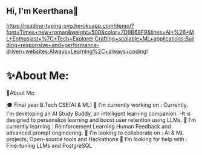 ##               Hi, I'm Keerthana👋
https://readme-typing-svg.herokuapp.com/demo/?font=Times+new+roman&weight=500&color=7D9B68F9&lines=AI+%26+ML+Enthusiast+%7C+Tech+Explorer;Crafting+scalable+ML+applications;Building+responsive+and+performance-driven+websites;Always+Learning%2C+always+coding!

# ✨About Me:

🌟About Me:

🎓 Final year B.Tech CSE(AI & ML)
🔭 I’m currently working on :
  Currently, I'm developing an AI Study Buddy, an intelligent learning companion.
  -It is designed to personalize learning and boost user retention using LLMs.
🌱 I’m currently learning :
   Reinforcement Learning Human Feedback and advanced prompt engineering.
👯 I’m looking to collaborate on :
   AI & ML projects, Open-source tools and Hackathons
🤔 I’m looking for help with :
   Fine-tuning LLMs and PostgreSQL
